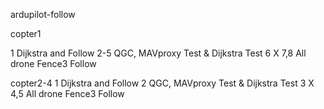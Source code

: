 ardupilot-follow

copter1

1 Dijkstra and Follow
2-5 QGC, MAVproxy Test & Dijkstra Test
6 X
7,8 All drone Fence3 Follow

copter2-4
1 Dijkstra and Follow
2 QGC, MAVproxy Test & Dijkstra Test
3 X
4,5 All drone Fence3 Follow
